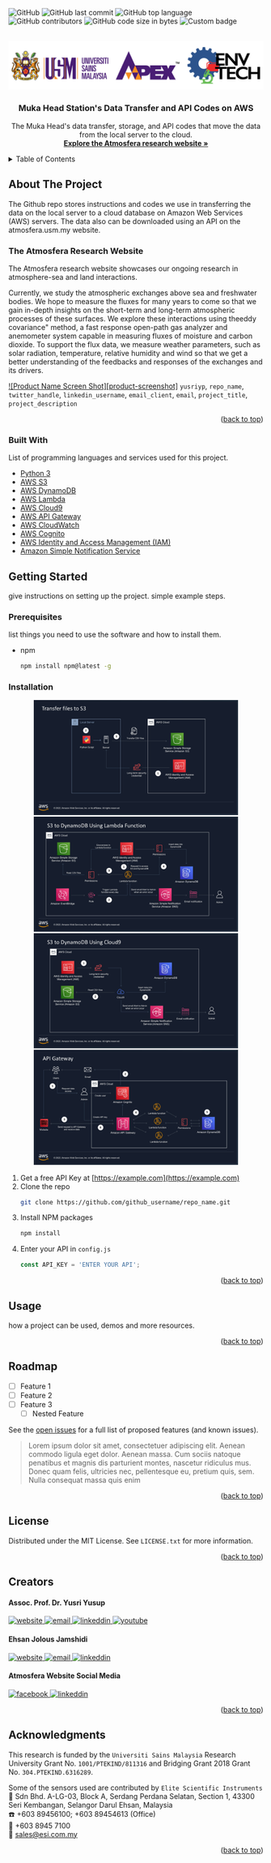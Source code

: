<!-- Badges -->
![GitHub](https://img.shields.io/github/license/AtmosferaUSM/ec_mukahead?label=license&logo=Github&style=for-the-badge)
![GitHub last commit](https://img.shields.io/github/last-commit/AtmosferaUSM/ec_mukahead?style=for-the-badge)
![GitHub top language](https://img.shields.io/github/languages/top/AtmosferaUSM/ec_mukahead?color=yellow&style=for-the-badge)
![GitHub contributors](https://img.shields.io/github/contributors/AtmosferaUSM/ec_mukahead?style=for-the-badge)
![GitHub code size in bytes](https://img.shields.io/github/languages/code-size/AtmosferaUSM/ec_mukahead?logo=Github&style=for-the-badge)
![Custom badge](https://img.shields.io/endpoint?url=https%3A%2F%2Fsn7hcohj4l.execute-api.us-west-2.amazonaws.com%2Fv1%2Fgithub&style=for-the-badge&color=138)




<div id="top"></div>

<div id="top"></div>
<!-- PROJECT LOGO -->
<br />
<div align="center">
  <a href="https://atmosfera.usm.my/index.html" target="_blank">
    <img src="https://github.com/AtmosferaUSM/ec_mukahead/blob/main/images/white-logo.jpg" alt="Logo">
  </a>

  <h3 align="center">Muka Head Station's Data Transfer and API Codes on AWS</h3>

  <p align="center">
    The Muka Head's data transfer, storage, and API codes that move the data from the local server to the cloud.
    <br />
    <a href="https://atmosfera.usm.my/index.html" target="_blank"><strong>Explore the Atmosfera research website »</strong></a>
    <br />
  </p>
</div>



<!-- TABLE OF CONTENTS -->
<details>
  <summary>Table of Contents</summary>
  <ol>
    <li>
      <a href="#about-the-project">About The Project</a>
      <ul>
        <li><a href="#built-with">Built With</a></li>
      </ul>
    </li>
    <li>
      <a href="#getting-started">Getting Started</a>
      <ul>
        <li><a href="#prerequisites">Prerequisites</a></li>
        <li><a href="#installation">Installation</a></li>
      </ul>
    </li>
    <li><a href="#usage">Usage</a></li>
    <li><a href="#roadmap">Roadmap</a></li>
    <li><a href="#license">License</a></li>
    <li><a href="#contact">Contact</a></li>
    <li><a href="#acknowledgments">Acknowledgments</a></li>
  </ol>
</details>

<!-- ABOUT THE PROJECT -->
## About The Project

The Github repo stores instructions and codes we use in transferring the data on the local server to a cloud database on Amazon Web Services (AWS) servers. The data also can be downloaded using an API on the atmosfera.usm.my website.

### The Atmosfera Research Website
The Atmosfera research website showcases our ongoing research in atmosphere-sea and land interactions. 

Currently, we study the atmospheric exchanges above sea and freshwater bodies. We hope to measure the fluxes for many years to come so that we gain in-depth insights on the short-term and long-term atmospheric processes of these surfaces. We explore these interactions using theeddy covariance" method, a fast response open-path gas analyzer and anemometer system capable in measuring fluxes of moisture and carbon dioxide. To support the flux data, we measure weather parameters, such as solar radiation, temperature, relative humidity and wind so that we get a better understanding of the feedbacks and responses of the exchanges and its drivers.


[![Product Name Screen Shot][product-screenshot]](https://example.com)
`yusriyp`, `repo_name`, `twitter_handle`, `linkedin_username`, `email_client`, `email`, `project_title`, `project_description`

<p align="right">(<a href="#top">back to top</a>)</p>

### Built With

List of programming languages and services used for this project.

* [Python 3](https://www.python.org/)
* [AWS S3](https://aws.amazon.com/s3/)
* [AWS DynamoDB](https://aws.amazon.com/dynamodb/)
* [AWS Lambda](https://aws.amazon.com/lambda/)
* [AWS Cloud9](https://aws.amazon.com/cloud9/)
* [AWS API Gateway](https://aws.amazon.com/api-gateway/)
* [AWS CloudWatch](https://aws.amazon.com/cloudwatch/)
* [AWS Cognito](https://aws.amazon.com/cognito/)
* [AWS Identity and Access Management (IAM)](https://aws.amazon.com/iam/)
* [Amazon Simple Notification Service](https://aws.amazon.com/sns/)


<!-- GETTING STARTED -->
## Getting Started

give instructions on setting up the project.
simple example steps.

### Prerequisites

list things you need to use the software and how to install them.
* npm
  ```sh
  npm install npm@latest -g
  ```

### Installation

<div align="center">
    <img src="https://github.com/AtmosferaUSM/ec_mukahead/blob/main/images/Local_to_S3.jpg" alt="Logo" width="80%" height="80%">
 </div>
 <div align="center">
    <img src="https://github.com/AtmosferaUSM/ec_mukahead/blob/main/images/s3_to_dynamodb_lambda.JPG" alt="Logo" width="80%" height="80%">
 </div>
 <div align="center">
    <img src="https://github.com/AtmosferaUSM/ec_mukahead/blob/main/images/s3_to_dynamodb_cloud9.JPG" alt="Logo" width="80%" height="80%">
 </div>
 <div align="center">
    <img src="https://github.com/AtmosferaUSM/ec_mukahead/blob/main/images/api.JPG" alt="Logo" width="80%" height="80%">
 </div>
 
 

1. Get a free API Key at [https://example.com](https://example.com)
2. Clone the repo
   ```sh
   git clone https://github.com/github_username/repo_name.git
   ```
3. Install NPM packages
   ```sh
   npm install
   ```
4. Enter your API in `config.js`
   ```js
   const API_KEY = 'ENTER YOUR API';
   ```

<p align="right">(<a href="#top">back to top</a>)</p>



<!-- USAGE EXAMPLES -->
## Usage

how a project can be used, demos and more resources.


<p align="right">(<a href="#top">back to top</a>)</p>



<!-- ROADMAP -->
## Roadmap

- [ ] Feature 1
- [ ] Feature 2
- [ ] Feature 3
    - [ ] Nested Feature

See the [open issues](https://github.com/AtmosferaUSM/ec_mukahead/issues) for a full list of proposed features (and known issues).


<blockquote>
  Lorem ipsum dolor sit amet, consectetuer adipiscing elit. Aenean commodo ligula eget dolor. Aenean massa. Cum sociis natoque penatibus et magnis dis parturient montes, nascetur ridiculus mus. Donec quam felis, ultricies nec, pellentesque eu, pretium quis, sem. Nulla consequat massa quis enim
</blockquote>

<p align="right">(<a href="#top">back to top</a>)</p>



<!-- LICENSE -->
## License

Distributed under the MIT License. See `LICENSE.txt` for more information.

<p align="right">(<a href="#top">back to top</a>)</p>



<!-- CONTACT -->
## Creators

#### Assoc. Prof. Dr. Yusri Yusup
<div>
    <a href="https://sites.google.com/site/yusriyp" target="_blank">
        <img src="https://img.shields.io/badge/website-sites.google.com/site/yusriyp-green?style=for-the-badge&logo=appveyor" alt="website">
    </a>
    <a href="nailto:yusriy@usm.my" target="_blank">
        <img src="https://img.shields.io/badge/email-yusriy@usm.my-important?style=for-the-badge" alt="email">
    </a>
    <a href="https://www.linkedin.com/in/yusriy/" target="_blank">
        <img src="https://img.shields.io/badge/LinkedIn-0077B5?style=for-the-badge&logo=linkedin&logoColor=white" alt="linkeddin">
    </a>
    <a href="https://www.youtube.com/channel/UCAGpbU_rdH7sTMUZPn9r67w" target="_blank">
        <img src="https://img.shields.io/badge/YouTube-FF0000?style=for-the-badge&logo=youtube&logoColor=white" alt="youtube">
    </a>
</div>



#### Ehsan Jolous Jamshidi
<div>
    <a href="https://jamshidi.herokuapp.com/" target="_blank">
        <img src="https://img.shields.io/badge/website-jamshidi.herokuapp.com-green?style=for-the-badge&logo=appveyor" alt="website">
    </a>
    <a href="nailto:ej.jamshidi@gmail.com" target="_blank">
        <img src="https://img.shields.io/badge/email-ej.jamshidi@gmail.com-important?style=for-the-badge" alt="email">
    </a>
    <a href="https://my.linkedin.com/in/ehsan-jolous-jamshidi-19a2b6146" target="_blank">
        <img src="https://img.shields.io/badge/LinkedIn-0077B5?style=for-the-badge&logo=linkedin&logoColor=white" alt="linkeddin">
    </a>
</div>


#### Atmosfera Website Social Media
<div>
<a href="https://www.facebook.com/atmosphereInteraction" target="_blank">
    <img src="https://img.shields.io/badge/Facebook-1877F2?style=for-the-badge&logo=facebook&logoColor=white" alt="facebook">
</a>

<a href="https://www.linkedin.com/company/atmosphere-interaction" target="_blank">
    <img src="https://img.shields.io/badge/LinkedIn-0077B5?style=for-the-badge&logo=linkedin&logoColor=white" alt="linkeddin">
</a> 
</div>

<p align="right">(<a href="#top">back to top</a>)</p>


<!-- ACKNOWLEDGMENTS -->
## Acknowledgments

This research is funded by the `Universiti Sains Malaysia` Research University Grant No. `1001/PTEKIND/811316` and Bridging Grant 2018 Grant No. `304.PTEKIND.6316289`.
      
Some of the sensors used are contributed by `Elite Scientific Instruments` <br />
:office: Sdn Bhd. A-LG-03, Block A, Serdang Perdana Selatan, Section 1, 43300 Seri Kembangan, Selangor Darul Ehsan, Malaysia <br />
:phone: +603 89456100; +603 89454613 (Office) <br />
:fax:  +603 8945 7100 <br />
:email: sales@esi.com.my <br />






<p align="right">(<a href="#top">back to top</a>)</p>



<!-- MARKDOWN LINKS & IMAGES -->
<!-- https://www.markdownguide.org/basic-syntax/#reference-style-links -->

